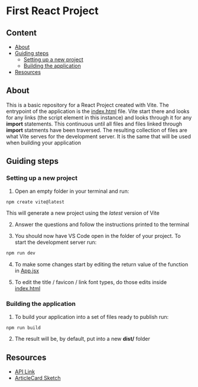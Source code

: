 # First React Project

## Content

- [About](#about)
- [Guiding steps](#guiding-steps)
  - [Setting up a new project](#setting-up-a-new-project)
  - [Building the application](#building-the-application)
- [Resources](#resources)

## About

This is a basic repository for a React Project created with Vite. The entrypoint of the application is the [index.html](./index.html) file.
Vite start there and looks for any links (the script element in this instance) and looks through it for any **import** statements.
This continuous until all files and files linked through **import** statments have been traversed. The resulting collection of files
are what Vite serves for the development server. It is the same that will be used when building your application

## Guiding steps

### Setting up a new project

1. Open an empty folder in your terminal and run:
```sh
npm create vite@latest
```
This will generate a new project using the *latest* version of Vite

2. Answer the questions and follow the instructions printed to the terminal

3. You should now have VS Code open in the folder of your project. To start the development server run:
```sh
npm run dev
```

4. To make some changes start by editing the return value of the function in [App.jsx](./src/App.jsx)

5. To edit the title / favicon / link font types, do those edits inside [index.html](./index.html)


### Building the application

1. To build your application into a set of files ready to publish run:
```sh
npm run build
```
2. The result will be, by default, put into a new **dist/** folder

## Resources

- [API Link](https://realworld-docs.netlify.app/docs/specs/frontend-specs/swagger)
- [ArticleCard Sketch](https://excalidraw.com/#json=ZgSA4gc66HUc3Ro5Heji4,47omrORbpF5FrHD5LsroVA)